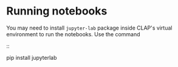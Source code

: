 # Running notebooks

You may need to install `jupyter-lab` package inside CLAP's virtual environment to
run the notebooks. Use the command

::

  pip install jupyterlab
